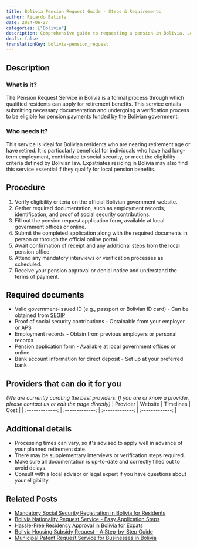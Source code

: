 ```yaml
---
title: Bolivia Pension Request Guide - Steps & Requirements
author: Ricardo Batista
date: 2024-06-27
categories: ["Bolivia"]
description: Comprehensive guide to requesting a pension in Bolivia. Learn the steps, required documents, and who qualifies for the service.
draft: false
translationKey: bolivia-pension_request
---
```


## Description
### What is it?
The Pension Request Service in Bolivia is a formal process through which qualified residents can apply for retirement benefits. This service entails submitting necessary documentation and undergoing a verification process to be eligible for pension payments funded by the Bolivian government.

### Who needs it?
This service is ideal for Bolivian residents who are nearing retirement age or have retired. It is particularly beneficial for individuals who have had long-term employment, contributed to social security, or meet the eligibility criteria defined by Bolivian law. Expatriates residing in Bolivia may also find this service essential if they qualify for local pension benefits.

## Procedure

1. Verify eligibility criteria on the official Bolivian government website.
2. Gather required documentation, such as employment records, identification, and proof of social security contributions.
3. Fill out the pension request application form, available at local government offices or online.
4. Submit the completed application along with the required documents in person or through the official online portal.
5. Await confirmation of receipt and any additional steps from the local pension office.
6. Attend any mandatory interviews or verification processes as scheduled.
7. Receive your pension approval or denial notice and understand the terms of payment.


## Required documents

- Valid government-issued ID (e.g., passport or Bolivian ID card) - Can be obtained from [SEGIP](https://www.segip.gob.bo/)
- Proof of social security contributions - Obtainable from your employer or [APS](https://www.aps.gob.bo/)
- Employment records - Obtain from previous employers or personal records
- Pension application form - Available at local government offices or online
- Bank account information for direct deposit - Set up at your preferred bank


## Providers that can do it for you
_(We are currently curating the best providers. If you are or know a provider, please contact us or edit the page directly)_
| Provider        |     Website     |     Timelines    |       Cost      |
| :-------------: | :-------------: |  :-------------: | :-------------: |

## Additional details

- Processing times can vary, so it's advised to apply well in advance of your planned retirement date.
- There may be supplementary interviews or verification steps required.
- Make sure all documentation is up-to-date and correctly filled out to avoid delays.
- Consult with a local advisor or legal expert if you have questions about your eligibility.




## Related Posts

- [Mandatory Social Security Registration in Bolivia for Residents](https://tramitit.com/guides/bolivia/social_security_registration/)
- [Bolivia Nationality Request Service - Easy Application Steps](https://tramitit.com/guides/bolivia/nationality_request/)
- [Hassle-Free Residency Approval in Bolivia for Expats](https://tramitit.com/guides/bolivia/residency_request/)
- [Bolivia Housing Subsidy Request - A Step-by-Step Guide](https://tramitit.com/guides/bolivia/housing_subsidy_request/)
- [Municipal Patent Request Service for Businesses in Bolivia](https://tramitit.com/guides/bolivia/municipal_patent_request/)
